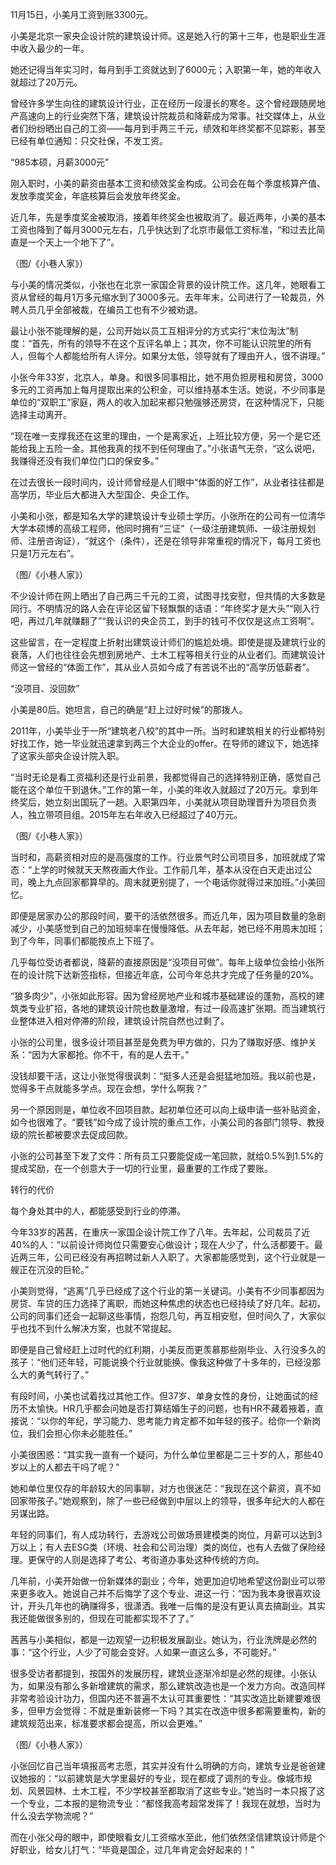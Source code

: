 11月15日，小美月工资到账3300元。

小美是北京一家央企设计院的建筑设计师。这是她入行的第十三年，也是职业生涯中收入最少的一年。

她还记得当年实习时，每月到手工资就达到了6000元；入职第一年，她的年收入就超过了20万元。

曾经许多学生向往的建筑设计行业，正在经历一段漫长的寒冬。这个曾经跟随房地产高速向上的行业突然下落，建筑设计院裁员和降薪成为常事。社交媒体上，从业者们纷纷晒出自己的工资——每月到手两三千元，绩效和年终奖都不见踪影，甚至已经有单位通知：只交社保，不发工资。

“985本硕，月薪3000元”

刚入职时，小美的薪资由基本工资和绩效奖金构成。公司会在每个季度核算产值、发放季度奖金，年底核算后会发放年终奖金。

近几年，先是季度奖金被取消，接着年终奖金也被取消了。最近两年，小美的基本工资也降到了每月3000元左右，几乎快达到了北京市最低工资标准，“和过去比简直是一个天上一个地下了”。

（图/《小巷人家》）

与小美的情况类似，小张也在北京一家国企背景的设计院工作。这几年，她眼看工资从曾经的每月1万多元缩水到了3000多元。去年年末，公司进行了一轮裁员，外聘人员几乎全部被裁，在编员工也有不少被劝退。

最让小张不能理解的是，公司开始以员工互相评分的方式实行“末位淘汰”制度：“首先，所有的领导不在这个互评名单上；其次，你不可能认识院里的所有人，但每个人都能给所有人评分。如果分太低，领导就有了理由开人，很不讲理。”

小张今年33岁，北京人，单身。和很多同事相比，她不用负担房租和房贷，3000多元的工资再加上每月提取出来的公积金，可以维持基本生活。她说，不少同事是单位的“双职工”家庭，两人的收入加起来都只勉强够还房贷，在这种情况下，只能选择主动离开。

“现在唯一支撑我还在这里的理由，一个是离家近，上班比较方便，另一个是它还能给我上五险一金。其他我真的找不到任何理由了。”小张语气无奈，“这么说吧，我赚得还没有我们单位门口的保安多。”

在过去很长一段时间内，设计师曾经是人们眼中“体面的好工作”，从业者往往都是高学历，毕业后大都进入大型国企、央企工作。

小美和小张，都是知名大学的建筑设计专业硕士学历。小张所在的公司有一位清华大学本硕博的高级工程师，他同时拥有“三证”（一级注册建筑师、一级注册规划师、注册咨询证），“就这个（条件），还是在领导非常重视的情况下，每月工资也只是1万元左右”。

（图/《小巷人家》）

不少设计师在网上晒出了自己两三千元的工资，试图寻找安慰，但共情的大多数是同行。不明情况的路人会在评论区留下轻飘飘的话语：“年终奖才是大头”“刚入行吧，再过几年就赚翻了”“我认识的央企员工，到手的钱可不仅仅是这点工资啊”。

这些留言，在一定程度上折射出建筑设计师们的尴尬处境。即使是提及建筑行业的衰落，人们也往往会先想到房地产、土木工程等相关行业的从业者们。而建筑设计师这一曾经的“体面工作”，其从业人员如今成了有苦说不出的“高学历低薪者”。

“没项目、没回款”

小美是80后。她坦言，自己的确是“赶上过好时候”的那拨人。

2011年，小美毕业于一所“建筑老八校”的其中一所。当时和建筑相关的行业都特别好找工作，她一毕业就迅速拿到两三个大企业的offer。在导师的建议下，她选择了这家头部央企设计院入职。

“当时无论是看工资福利还是行业前景，我都觉得自己的选择特别正确，感觉自己能在这个单位干到退休。”工作的第一年，小美的年收入就超过了20万元。拿到年终奖后，她立刻出国玩了一趟。入职第四年，小美就从项目助理晋升为项目负责人，独立带项目组。2015年左右年收入已经超过了40万元。

（图/《小巷人家》）

当时和，高薪资相对应的是高强度的工作。行业景气时公司项目多，加班就成了常态：“上学的时候就天天熬夜画大作业。工作前几年，基本从没在白天走出过公司，晚上九点回家都算早的。周末就更别提了，一个电话你就得过来加班。”小美回忆。

即便是居家办公的那段时间，要干的活依然很多。而近几年，因为项目数量的急剧减少，小美感觉到自己的加班频率在慢慢降低。从去年起，她已经不用周末加班；到了今年，同事们都能按点上下班了。

几乎每位受访者都说，降薪的直接原因是“没项目可做”。每年上级单位会给小张所在的设计院下达新签指标，但接近年底，公司今年总共才完成了任务量的20%。

“狼多肉少”，小张如此形容。因为曾经房地产业和城市基础建设的蓬勃，高校的建筑类专业扩招，各地的建筑设计院也数量激增，有过一段高速扩张期。而当建筑行业整体进入相对停滞的阶段，建筑设计院自然也过剩了。

小张的公司里，很多设计项目甚至是免费为甲方做的，只为了赚取好感、维护关系：“因为大家都抢。你不干，有的是人去干。”

没钱却要干活，这让小张觉得很讽刺：“挺多人还是会挺猛地加班。我以前也是，觉得多干点就能多学点。现在会想，学什么啊我？”

另一个原因则是，单位收不回项目款。起初单位还可以向上级申请一些补贴资金，如今也很难了。“要钱”如今成了设计院的重点工作，小美公司的各部门领导、教授级的院长都被要求去促成回款。

小张的公司甚至下发了文件：所有员工只要能促成一笔回款，就给0.5%到1.5%的提成奖励，在一个创意大于一切的行业里，最重要的工作成了要账。

转行的代价

每个身处其中的人，都能感受到行业的停滞。

今年33岁的茜茜，在重庆一家国企设计院工作了八年。去年起，公司裁员了近40%的人：“以前设计师岗位只需要安心做设计；现在人少了，什么活都要干。最近两三年，公司已经没有再招聘过新人入职了。大家都能感觉到，这个行业就是一艘正在沉没的巨轮。”

小美则觉得，“逃离”几乎已经成了这个行业的第一关键词。小美有不少同事都因为房贷、车贷的压力选择了离职，而她这种焦虑的状态也已经持续了好几年。起初，公司的同事们还会一起聊这些事情，抱怨几句，再互相安慰，但时间久了，大家似乎也找不到什么解决方案，也就不常提起。

即便是自己曾经赶上过时代的红利期，小美反而更羡慕那些刚毕业、入行没多久的孩子：“他们还年轻，可能说换个行业就能换。像我这种做了十多年的，已经没那么大的勇气转行了。”

有段时间，小美也试着找过其他工作。但37岁、单身女性的身份，让她面试的经历不太愉快。HR几乎都会问她是否打算结婚生子的问题，也有HR不藏着掖着，直接说：“以你的年纪，学习能力、思考能力肯定都不如年轻的孩子。给你一个新岗位，我们会担心你未必能胜任。”

小美很困惑：“其实我一直有一个疑问，为什么单位里都是二三十岁的人，那些40岁以上的人都去干吗了呢？”

她和单位里仅存的年龄较大的同事聊，对方也很迷茫：“我现在这个薪资，真不如回家带孩子。”她观察到，除了一些已经做到中层以上的领导，很多年纪大的人都在另谋出路。

年轻的同事们，有人成功转行，去游戏公司做场景建模类的岗位，月薪可以达到3万以上；有人去ESG类（环境、社会和公司治理）类的岗位，也有人去做了保险经理。更保守的人则是选择了考公、考街道办事处这种传统的方向。

几年前，小美开始做一份新媒体的副业；今年，她更加迫切地希望这份副业可以带来更多收入。她说自己并不后悔学了这个专业、进这一行：“因为我本身很喜欢设计，开头几年也的确赚得多，很潇洒。我唯一后悔的是没有更认真去搞副业。其实我还能做很多别的，但现在可能都实现不了了。”

茜茜与小美相似，都是一边观望一边积极发展副业。她认为，行业洗牌是必然的事：“这个行业，人少了可能会变好。人如果一直这么多，不可能好。”

很多受访者都提到，按国外的发展历程，建筑业逐渐冷却是必然的规律。小张认为，如果没有那么多新增建筑的需求，那么建筑改造也是一个发力方向。改造同样非常考验设计功力，但国内还不普遍不太认可其重要性：“其实改造比新建要难很多，但甲方会觉得：不就是重新装修一下吗？其实在改造中很多都需要重构，新的建筑规范出来，标准要求都会提高，所以会更难。”

（图/《小巷人家》）

小张回忆自己当年填报高考志愿，其实并没有什么明确的方向，建筑专业是爸爸建议她报的：“以前建筑是大学里最好的专业，现在都成了调剂的专业。像城市规划、风景园林、土木工程，不少学校甚至都取消了这些专业。”她当时一本只报了这一个专业，二本报的是物流专业：“都怪我高考超常发挥了！我现在就想，当时为什么没去学物流呢？”

而在小张父母的眼中，即使眼看女儿工资缩水至此，他们依然坚信建筑设计师是个好职业，给女儿打气：“毕竟是国企，过几年肯定会好起来的！”

